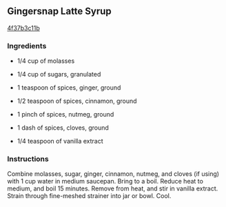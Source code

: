 ## Gingersnap Latte Syrup

[4f37b3c11b](http://www.vegetariantimes.com/recipe/gingersnap-latte-syrup/)

### Ingredients

 - 1/4 cup of molasses

 - 1/4 cup of sugars, granulated

 - 1 teaspoon of spices, ginger, ground

 - 1/2 teaspoon of spices, cinnamon, ground

 - 1 pinch of spices, nutmeg, ground

 - 1 dash of spices, cloves, ground

 - 1/4 teaspoon of vanilla extract

### Instructions

Combine molasses, sugar, ginger, cinnamon, nutmeg, and cloves (if using) with 1 cup water in medium saucepan. Bring to a boil. Reduce heat to medium, and boil 15 minutes. Remove from heat, and stir in vanilla extract. Strain through fine-meshed strainer into jar or bowl. Cool.